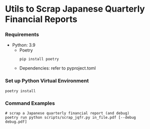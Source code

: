 # Utils to Scrap Japanese Quarterly Financial Reports

### Requirements

- Python: 3.9
  - Poetry
    ```shell
    pip install poetry
    ```
  - Dependencies: refer to pyproject.toml

### Set up Python Virtual Environment

```shell
poetry install
```

### Command Examples

```shell
# scrap a Japanese quarterly financial report (and debug)
poetry run python scripts/scrap_jqfr.py in_file.pdf [--debug debug.pdf]
```

